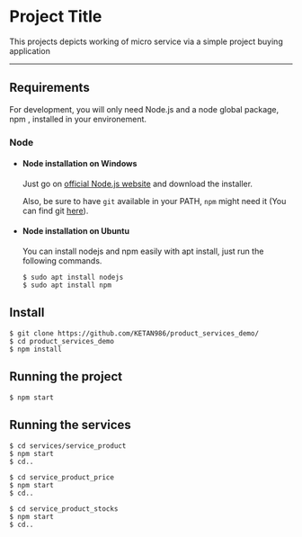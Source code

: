 # Project Title

This projects depicts working of micro service via a simple project buying application

---
## Requirements

For development, you will only need Node.js and a node global package, npm , installed in your environement.

### Node
- #### Node installation on Windows

  Just go on [official Node.js website](https://nodejs.org/) and download the installer.
  
  Also, be sure to have `git` available in your PATH, `npm` might need it (You can find git [here](https://git-scm.com/)).

- #### Node installation on Ubuntu

  You can install nodejs and npm easily with apt install, just run the following commands.

      $ sudo apt install nodejs
      $ sudo apt install npm

## Install

    $ git clone https://github.com/KETAN986/product_services_demo/
    $ cd product_services_demo
    $ npm install


## Running the project

    $ npm start


## Running the services
    $ cd services/service_product
    $ npm start
    $ cd..

    $ cd service_product_price
    $ npm start
    $ cd..

    $ cd service_product_stocks
    $ npm start
    $ cd..
